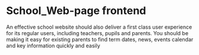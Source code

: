 # School_Web-page frontend

An effective school website should also deliver a first class user experience for its regular users, including teachers, pupils and parents. You should be making it easy for existing parents to find term dates, news, events calendar and key information quickly and easily

